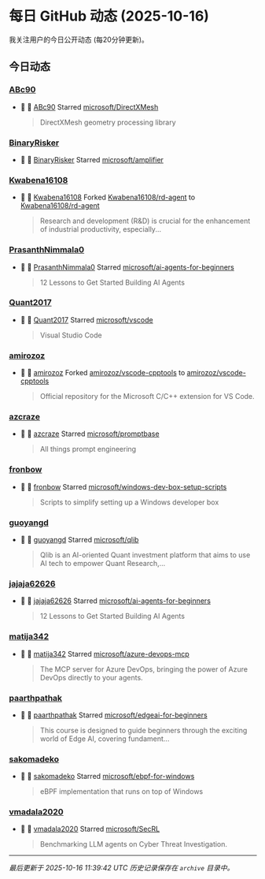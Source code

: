 # 每日 GitHub 动态 (2025-10-16)

我关注用户的今日公开动态 (每20分钟更新)。

## 今日动态

### [ABc90](https://github.com/ABc90)
- 🌟 👤 [ABc90](https://github.com/ABc90) Starred [microsoft/DirectXMesh](https://github.com/microsoft/DirectXMesh)
  > DirectXMesh geometry processing library

### [BinaryRisker](https://github.com/BinaryRisker)
- 🌟 👤 [BinaryRisker](https://github.com/BinaryRisker) Starred [microsoft/amplifier](https://github.com/microsoft/amplifier)

### [Kwabena16108](https://github.com/Kwabena16108)
- 🍴 👤 [Kwabena16108](https://github.com/Kwabena16108) Forked [Kwabena16108/rd-agent](https://github.com/Kwabena16108/rd-agent) to [Kwabena16108/rd-agent](https://github.com/Kwabena16108/rd-agent)
  > Research and development (R&D) is crucial for the enhancement of industrial productivity, especially...

### [PrasanthNimmala0](https://github.com/PrasanthNimmala0)
- 🌟 👤 [PrasanthNimmala0](https://github.com/PrasanthNimmala0) Starred [microsoft/ai-agents-for-beginners](https://github.com/microsoft/ai-agents-for-beginners)
  > 12 Lessons to Get Started Building AI Agents

### [Quant2017](https://github.com/Quant2017)
- 🌟 👤 [Quant2017](https://github.com/Quant2017) Starred [microsoft/vscode](https://github.com/microsoft/vscode)
  > Visual Studio Code

### [amirozoz](https://github.com/amirozoz)
- 🍴 👤 [amirozoz](https://github.com/amirozoz) Forked [amirozoz/vscode-cpptools](https://github.com/amirozoz/vscode-cpptools) to [amirozoz/vscode-cpptools](https://github.com/amirozoz/vscode-cpptools)
  > Official repository for the Microsoft C/C++ extension for VS Code.

### [azcraze](https://github.com/azcraze)
- 🌟 👤 [azcraze](https://github.com/azcraze) Starred [microsoft/promptbase](https://github.com/microsoft/promptbase)
  > All things prompt engineering

### [fronbow](https://github.com/fronbow)
- 🌟 👤 [fronbow](https://github.com/fronbow) Starred [microsoft/windows-dev-box-setup-scripts](https://github.com/microsoft/windows-dev-box-setup-scripts)
  > Scripts to simplify setting up a Windows developer box

### [guoyangd](https://github.com/guoyangd)
- 🌟 👤 [guoyangd](https://github.com/guoyangd) Starred [microsoft/qlib](https://github.com/microsoft/qlib)
  > Qlib is an AI-oriented Quant investment platform that aims to use AI tech to empower Quant Research,...

### [jajaja62626](https://github.com/jajaja62626)
- 🌟 👤 [jajaja62626](https://github.com/jajaja62626) Starred [microsoft/ai-agents-for-beginners](https://github.com/microsoft/ai-agents-for-beginners)
  > 12 Lessons to Get Started Building AI Agents

### [matija342](https://github.com/matija342)
- 🌟 👤 [matija342](https://github.com/matija342) Starred [microsoft/azure-devops-mcp](https://github.com/microsoft/azure-devops-mcp)
  > The MCP server for Azure DevOps, bringing the power of Azure DevOps directly to your agents.

### [paarthpathak](https://github.com/paarthpathak)
- 🌟 👤 [paarthpathak](https://github.com/paarthpathak) Starred [microsoft/edgeai-for-beginners](https://github.com/microsoft/edgeai-for-beginners)
  > This course is designed to guide beginners through the exciting world of Edge AI, covering fundament...

### [sakomadeko](https://github.com/sakomadeko)
- 🌟 👤 [sakomadeko](https://github.com/sakomadeko) Starred [microsoft/ebpf-for-windows](https://github.com/microsoft/ebpf-for-windows)
  > eBPF implementation that runs on top of Windows

### [vmadala2020](https://github.com/vmadala2020)
- 🌟 👤 [vmadala2020](https://github.com/vmadala2020) Starred [microsoft/SecRL](https://github.com/microsoft/SecRL)
  > Benchmarking LLM agents on Cyber Threat Investigation.


---
*最后更新于 2025-10-16 11:39:42 UTC*
*历史记录保存在 `archive` 目录中。*
